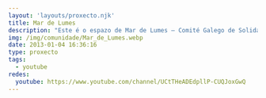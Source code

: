 ```yaml
---
layout: 'layouts/proxecto.njk'
title: Mar de Lumes
description: "Este é o espazo de Mar de Lumes — Comité Galego de Solidariedade Internacionalista en Youtube. Aqui disponibilizamos os vídeos que producimos como organización ou en parcerías, e tamén aqueles outros que achamos de interese para a información solidaria. \n\nViva a solidariedade internacionalista!"
img: /img/comunidade/Mar_de_Lumes.webp
date: 2013-01-04 16:36:16
type: proxecto
tags:
  - youtube
redes:
  youtube: https://www.youtube.com/channel/UCtTHeADEdpllP-CUQJoxGwQ
---
```


